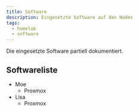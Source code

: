```yaml
---
title: Software
description: Eingesetzte Software auf den Nodes
tags:
  - homelab
  - software
---
```


Die eingesetzte Software partiell dokumentiert.

<!--more-->

## Softwareliste

- Moe
  - Proxmox
- Lisa
  - Proxmox
